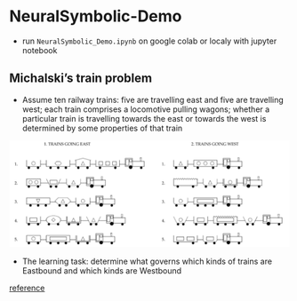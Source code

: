 # NeuralSymbolic-Demo

* run `NeuralSymbolic_Demo.ipynb` on google colab or localy with jupyter notebook

## Michalski’s train problem

* Assume ten railway trains: five are travelling east and five are travelling west; each train comprises a locomotive pulling wagons; whether a particular train is travelling towards the east or towards the west is determined by some properties of that train

![](./doc/trains.png)
 
* The learning task: determine what governs which kinds of trains are Eastbound and which kinds are Westbound

[reference](https://slidewiki.org/presentation/1030-1/michalski's-train-problem/1030-1/8650-2/?locale=pt#/slide-8650-2)